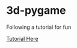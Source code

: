 # 3d-pygame
Following a tutorial for fun

[Tutorial Here](https://www.petercollingridge.co.uk/tutorials/3d/pygame/)
